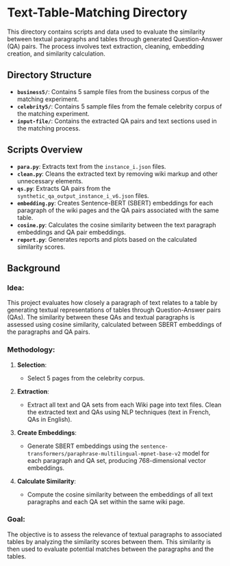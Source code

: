 # Text-Table-Matching Directory

This directory contains scripts and data used to evaluate the similarity between textual paragraphs and tables through generated Question-Answer (QA) pairs. The process involves text extraction, cleaning, embedding creation, and similarity calculation.

## Directory Structure

- **`business5/`**: Contains 5 sample files from the business corpus of the matching experiment.
- **`celebrity5/`**: Contains 5 sample files from the female celebrity corpus of the matching experiment.
- **`input-file/`**: Contains the extracted QA pairs and text sections used in the matching process.

## Scripts Overview

- **`para.py`**: Extracts text from the `instance_i.json` files.
- **`clean.py`**: Cleans the extracted text by removing wiki markup and other unnecessary elements.
- **`qs.py`**: Extracts QA pairs from the `synthetic_qa_output_instance_i_v6.json` files.
- **`embedding.py`**: Creates Sentence-BERT (SBERT) embeddings for each paragraph of the wiki pages and the QA pairs associated with the same table.
- **`cosine.py`**: Calculates the cosine similarity between the text paragraph embeddings and QA pair embeddings.
- **`report.py`**: Generates reports and plots based on the calculated similarity scores.

## Background

### Idea:
This project evaluates how closely a paragraph of text relates to a table by generating textual representations of tables through Question-Answer pairs (QAs). The similarity between these QAs and textual paragraphs is assessed using cosine similarity, calculated between SBERT embeddings of the paragraphs and QA pairs.

### Methodology:

1. **Selection**:  
   - Select 5 pages from the celebrity corpus.

2. **Extraction**:  
   - Extract all text and QA sets from each Wiki page into text files. Clean the extracted text and QAs using NLP techniques (text in French, QAs in English).

3. **Create Embeddings**:  
   - Generate SBERT embeddings using the `sentence-transformers/paraphrase-multilingual-mpnet-base-v2` model for each paragraph and QA set, producing 768-dimensional vector embeddings.

4. **Calculate Similarity**:  
   - Compute the cosine similarity between the embeddings of all text paragraphs and each QA set within the same wiki page.

### Goal:
The objective is to assess the relevance of textual paragraphs to associated tables by analyzing the similarity scores between them. This similarity is then used to evaluate potential matches between the paragraphs and the tables.

